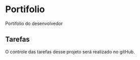 # Portifolio

Portifolio do desenvolvedor

## Tarefas

O controle das tarefas desse projeto será realizado no gitHub.
